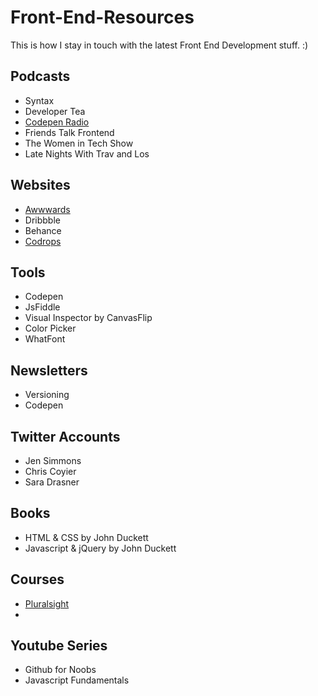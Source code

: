# Front-End-Resources
This is how I stay in touch with the latest Front End Development stuff. :)

## Podcasts
* Syntax
* Developer Tea
* [Codepen Radio](https://blog.codepen.io/radio/)
* Friends Talk Frontend
* The Women in Tech Show
* Late Nights With Trav and Los

## Websites
* [Awwwards](https://www.awwwards.com/)
* Dribbble
* Behance
* [Codrops](https://tympanus.net/codrops/)

## Tools
* Codepen
* JsFiddle
* Visual Inspector by CanvasFlip
* Color Picker
* WhatFont

## Newsletters
* Versioning
* Codepen 

## Twitter Accounts
* Jen Simmons
* Chris Coyier
* Sara Drasner

## Books
* HTML & CSS by John Duckett
* Javascript & jQuery by John Duckett

## Courses
* [Pluralsight](https://www.pluralsight.com/)
* 

## Youtube Series
* Github for Noobs
* Javascript Fundamentals


